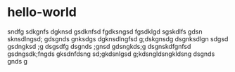 # hello-world
sndfg
sdkgnfs
dgknsd
gsdknfsd
fgdksngsd
fgsdklgd
sgskdlfs
gdsn
sknsdlngsd;
gdsgnds
gnksdgs
dgknsdlngfsd
g;dskgnsdg
dsgnksdlgn
sdgsd
gsdngksd
;g
dsgsdfg
dsgnds
;gnsd
gdsngkds;g
dsgnskdfgnfsd
gsdngsdk;fngds
gksdnfdsng
sd;gkdsnlgsd
g;kdsngldsngkldsng
dsgnds
gnds
g
